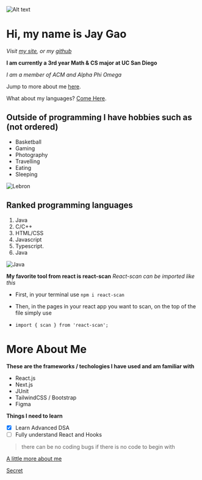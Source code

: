 ![Alt text](images/landscape.jpeg "Optional Title")

# Hi, my name is Jay Gao

*Visit [my site](https://jayygao.github.io/), or my [github](https://github.com/jayygao)*

**I am currently a 3rd year Math & CS major at UC San Diego**

*I am a member of ACM and Alpha Phi Omega* 

Jump to more about me [here](#More-About-Me).

What about my languages? [Come Here](#Ranked-programming-languages).

## Outside of programming I have hobbies such as (not ordered)
- Basketball
- Gaming
- Photography
- Travelling
- Eating
- Sleeping

![Lebron](https://preview.redd.it/from-our-16-year-old-nephew-v0-4uwaaruxdi3e1.jpeg?width=640&crop=smart&auto=webp&s=b1adfe1d1d883cdc5d32fa4b34a5459b07816706)

## Ranked programming languages
1. Java
2. C/C++
3. HTML/CSS
4. Javascript
5. Typescript.
6. Java

![Java](https://preview.redd.it/aokujz0p78u91.png?auto=webp&s=f1689d25fbc1ff65d9258b39286b78aa141cd5d8)

**My favorite tool from react is react-scan**
*React-scan can be imported like this*
- First, in your terminal use
```npm i react-scan```
- Then, in the pages in your react app you want to scan, on the top of the file simply use

- ```import { scan } from 'react-scan';```

# More About Me

**These are the frameworks / techologies I have used and am familiar with**
- React.js
- Next.js
- JUnit
- TailwindCSS / Bootstrap
- Figma

**Things I need to learn**
- [x] Learn Advanced DSA
- [ ] Fully understand React and Hooks

> there can be no coding bugs if there is no code to begin with

[A little more about me](README.md)

[Secret](images/images.jpeg)
